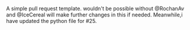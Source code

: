 A simple pull request template.
wouldn't be possible without @RochanAv and @IceCereal
will make further changes in this if needed.
Meanwhile,i have updated the python file for #25.

